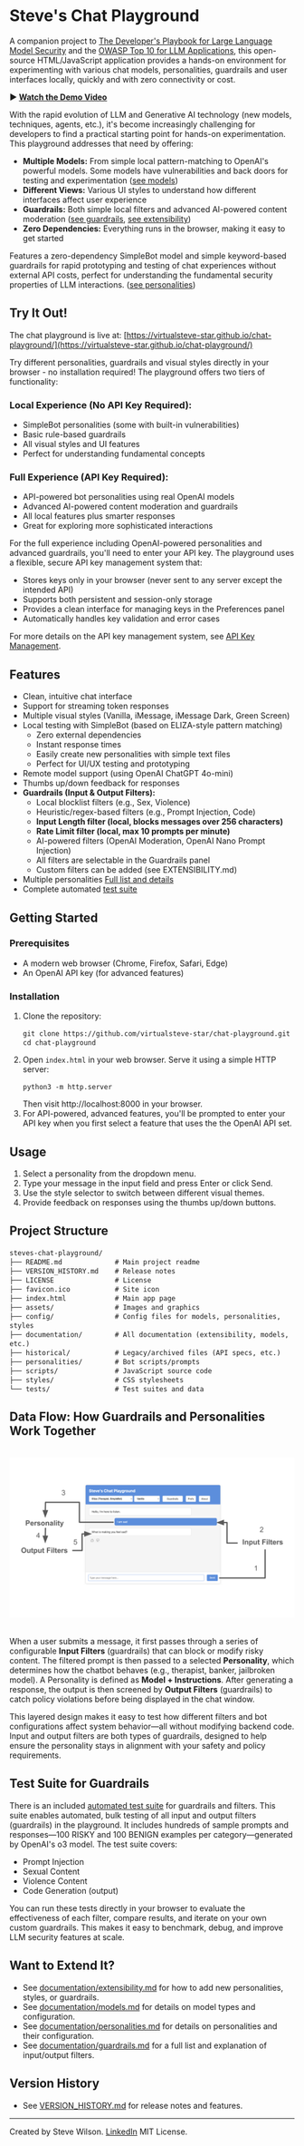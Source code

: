 # Steve's Chat Playground

A companion project to [The Developer's Playbook for Large Language Model Security](https://www.amazon.com/Developers-Playbook-Large-Language-Security/dp/109816220X) and the [OWASP Top 10 for LLM Applications](https://genai.owasp.org), this open-source HTML/JavaScript application provides a hands-on environment for experimenting with various chat models, personalities, guardrails and user interfaces locally, quickly and with zero connectivity or cost.

**▶️ [Watch the Demo Video](https://youtu.be/ZRcW4mnuoTM)**

With the rapid evolution of LLM and Generative AI technology (new models, techniques, agents, etc.), it's become increasingly challenging for developers to find a practical starting point for hands-on experimentation. This playground addresses that need by offering:

- **Multiple Models:** From simple local pattern-matching to OpenAI's powerful models.  Some models have vulnerabilities and back doors for testing and experimentation ([see models](documentation/models.md))
- **Different Views:** Various UI styles to understand how different interfaces affect user experience
- **Guardrails:** Both simple local filters and advanced AI-powered content moderation ([see guardrails](documentation/guardrails.md), [see extensibility](documentation/extensibility.md))
- **Zero Dependencies:** Everything runs in the browser, making it easy to get started

Features a zero-dependency SimpleBot model and simple keyword-based guardrails for rapid prototyping and testing of chat experiences without external API costs, perfect for understanding the fundamental security properties of LLM interactions. ([see personalities](documentation/personalities.md))

## Try It Out!

The chat playground is live at: [https://virtualsteve-star.github.io/chat-playground/](https://virtualsteve-star.github.io/chat-playground/)

Try different personalities, guardrails and visual styles directly in your browser - no installation required! The playground offers two tiers of functionality:

### Local Experience (No API Key Required):
- SimpleBot personalities (some with built-in vulnerabilities)
- Basic rule-based guardrails
- All visual styles and UI features
- Perfect for understanding fundamental concepts

### Full Experience (API Key Required):
- API-powered bot personalities using real OpenAI models
- Advanced AI-powered content moderation and guardrails
- All local features plus smarter responses
- Great for exploring more sophisticated interactions

For the full experience including OpenAI-powered personalities and advanced guardrails, you'll need to enter your API key. The playground uses a flexible, secure API key management system that:
- Stores keys only in your browser (never sent to any server except the intended API)
- Supports both persistent and session-only storage
- Provides a clean interface for managing keys in the Preferences panel
- Automatically handles key validation and error cases

For more details on the API key management system, see [API Key Management](documentation/api_key_management.md).

## Features
- Clean, intuitive chat interface
- Support for streaming token responses
- Multiple visual styles (Vanilla, iMessage, iMessage Dark, Green Screen)
- Local testing with SimpleBot (based on ELIZA-style pattern matching)
  - Zero external dependencies
  - Instant response times
  - Easily create new personalities with simple text files
  - Perfect for UI/UX testing and prototyping
- Remote model support (using OpenAI ChatGPT 4o-mini)
- Thumbs up/down feedback for responses
- **Guardrails (Input & Output Filters):**
  - Local blocklist filters (e.g., Sex, Violence)
  - Heuristic/regex-based filters (e.g., Prompt Injection, Code)
  - **Input Length filter (local, blocks messages over 256 characters)**
  - **Rate Limit filter (local, max 10 prompts per minute)**
  - AI-powered filters (OpenAI Moderation, OpenAI Nano Prompt Injection)
  - All filters are selectable in the Guardrails panel
  - Custom filters can be added (see EXTENSIBILITY.md)
- Multiple personalities [Full list and details](documentation/personalities.md)
- Complete automated [test suite](documentation/tests.md)

## Getting Started

### Prerequisites
- A modern web browser (Chrome, Firefox, Safari, Edge)
- An OpenAI API key (for advanced features)

### Installation
1. Clone the repository:
   ```
   git clone https://github.com/virtualsteve-star/chat-playground.git
   cd chat-playground
   ```
2. Open `index.html` in your web browser. Serve it using a simple HTTP server:
   ```
   python3 -m http.server
   ```
   Then visit http://localhost:8000 in your browser.
3. For API-powered, advanced features, you'll be prompted to enter your API key when you first select a feature that uses the the OpenAI API set.

## Usage
1. Select a personality from the dropdown menu.
2. Type your message in the input field and press Enter or click Send.
3. Use the style selector to switch between different visual themes.
4. Provide feedback on responses using the thumbs up/down buttons.

## Project Structure

```
steves-chat-playground/
├── README.md             # Main project readme
├── VERSION_HISTORY.md    # Release notes
├── LICENSE               # License
├── favicon.ico           # Site icon
├── index.html            # Main app page
├── assets/               # Images and graphics
├── config/               # Config files for models, personalities, styles
├── documentation/        # All documentation (extensibility, models, etc.)
├── historical/           # Legacy/archived files (API specs, etc.)
├── personalities/        # Bot scripts/prompts
├── scripts/              # JavaScript source code
├── styles/               # CSS stylesheets
└── tests/                # Test suites and data
```

## Data Flow: How Guardrails and Personalities Work Together

<img src="documentation/DataFlow.svg" alt="Data Flow Diagram" style="max-width: 100%; height: auto; margin: 16px 0;">

When a user submits a message, it first passes through a series of configurable **Input Filters** (guardrails) that can block or modify risky content. The filtered prompt is then passed to a selected **Personality**, which determines how the chatbot behaves (e.g., therapist, banker, jailbroken model). A Personality is defined as **Model + Instructions**. After generating a response, the output is then screened by **Output Filters** (guardrails) to catch policy violations before being displayed in the chat window.

This layered design makes it easy to test how different filters and bot configurations affect system behavior—all without modifying backend code. Input and output filters are both types of guardrails, designed to help ensure the personality stays in alignment with your safety and policy requirements.

## Test Suite for Guardrails

There is an included [automated test suite](documentation/tests.md) for guardrails and filters. This suite enables automated, bulk testing of all input and output filters (guardrails) in the playground. It includes hundreds of sample prompts and responses—100 RISKY and 100 BENIGN examples per category—generated by OpenAI's o3 model. The test suite covers:

- Prompt Injection
- Sexual Content
- Violence Content
- Code Generation (output)

You can run these tests directly in your browser to evaluate the effectiveness of each filter, compare results, and iterate on your own custom guardrails. This makes it easy to benchmark, debug, and improve LLM security features at scale.

## Want to Extend It?
- See [documentation/extensibility.md](documentation/extensibility.md) for how to add new personalities, styles, or guardrails.
- See [documentation/models.md](documentation/models.md) for details on model types and configuration.
- See [documentation/personalities.md](documentation/personalities.md) for details on personalities and their configuration.
- See [documentation/guardrails.md](documentation/guardrails.md) for a full list and explanation of input/output filters.

## Version History
- See [VERSION_HISTORY.md](VERSION_HISTORY.md) for release notes and features.

---

Created by Steve Wilson. [LinkedIn](https://www.linkedin.com/in/wilsonsd/)
MIT License. 